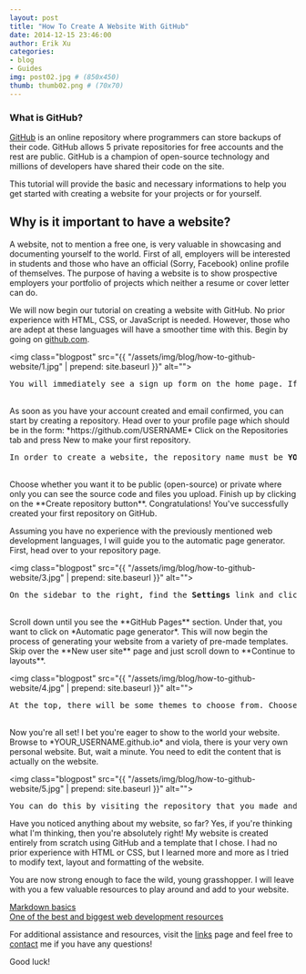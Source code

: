 ```yaml
---
layout: post
title: "How To Create A Website With GitHub"
date: 2014-12-15 23:46:00
author: Erik Xu
categories: 
- blog
- Guides
img: post02.jpg # (850x450)
thumb: thumb02.png # (70x70)
---
```

### What is GitHub?
[GitHub](https://www.github.com) is an online repository where programmers can store backups of their code. GitHub allows 5 private repositories for free accounts and the rest are public. GitHub is a champion of open-source technology and millions of developers have shared their code on the site.

This tutorial will provide the basic and necessary informations to help you get started with creating a website for your projects or for yourself.
<!--more-->
## Why is it important to have a website?
A website, not to mention a free one, is very valuable in showcasing and documenting yourself to the world. First of all, employers will be interested in students and those who have an official (Sorry, Facebook) online profile of themselves. The purpose of having a website is to show prospective employers your portfolio of projects which neither a resume or cover letter can do.

We will now begin our tutorial on creating a website with GitHub. No prior experience with HTML, CSS, or JavaScript is needed. However, those who are adept at these languages will have a smoother time with this.
Begin by going on [github.com](https://www.github.com).


<img class="blogpost" src="{{ "/assets/img/blog/how-to-github-website/1.jpg" | prepend: site.baseurl }}" alt="">
<pre>You will immediately see a sign up form on the home page. If not, visit <a href="https://github.com/join">here</a> to create an account.</pre>

<br>
As soon as you have your account created and email confirmed, you can start by creating a repository.
Head over to your profile page which should be in the form: *https://github.com/USERNAME*
Click on the Repositories tab and press New to make your first repository.
<br>
<img class="blogpost" src="{{ "/assets/img/blog/how-to-github-website/2.jpg" | prepend: site.baseurl }}" alt="">
<pre>In order to create a website, the repository name must be <b>YOUR_USERNAME.github.io</b></pre>

<br>
Choose whether you want it to be public (open-source) or private where only you can see the source code and files you upload.
Finish up by clicking on the **Create repository button**. Congratulations! You've successfully created your first repository on GitHub.

Assuming you have no experience with the previously mentioned web development languages, I will guide you to the automatic page generator. First, head over to your repository page.


<img class="blogpost" src="{{ "/assets/img/blog/how-to-github-website/3.jpg" | prepend: site.baseurl }}" alt="">
<pre>On the sidebar to the right, find the <b>Settings</b> link and click on it. Don't fear the myriad of settings that you see.</pre>

<br>
Scroll down until you see the **GitHub Pages** section. Under that, you want to click on *Automatic page generator*. This will now begin the process of generating your website from a variety of pre-made templates. Skip over the **New user site** page and just scroll down to **Continue to layouts**.


<img class="blogpost" src="{{ "/assets/img/blog/how-to-github-website/4.jpg" | prepend: site.baseurl }}" alt="">
<pre>At the top, there will be some themes to choose from. Choose whichever one you like and press <b>Publish page</b>.</pre>

<br>
Now you're all set! I bet you're eager to show to the world your website. Browse to *YOUR_USERNAME.github.io* and viola, there is your very own personal website. But, wait a minute. You need to edit the content that is actually on the website.


<img class="blogpost" src="{{ "/assets/img/blog/how-to-github-website/5.jpg" | prepend: site.baseurl }}" alt="">
<pre>You can do this by visiting the repository that you made and clicking on <i>index.html</i> which is the file containing all the text that you saw earlier. Utilize <b>ctrl+f</b> to find what you want to edit.</pre>

Have you noticed anything about my website, so far? Yes, if you're thinking what I'm thinking, then you're absolutely right! My website is created entirely from scratch using GitHub and a template that I chose. I had no prior experience with HTML or CSS, but I learned more and more as I tried to modify text, layout and formatting of the website.

You are now strong enough to face the wild, young grasshopper. I will leave with you a few valuable resources to play around and add to your website.

[Markdown basics](https://help.github.com/articles/markdown-basics/)<br>
[One of the best and biggest web development resources](http://www.w3schools.com/)

For additional assistance and resources, visit the [links](http://xueyj.github.io/engmentor101/links/) page and feel free to [contact](mailto:dixu@ucsd.edu) me if you have any questions!

Good luck!